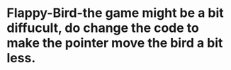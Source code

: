 # Flappy-Bird-the game might be a bit diffucult, do change the code to make the pointer move the bird a bit less.
